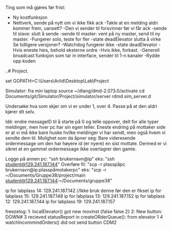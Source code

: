 Ting som må gjøres før frist:
- Ny kostfunksjon
- Nettverk, sende på nytt om vi ikke fikk ack
    -Takle at en melding aldri kommer frem, uansett?
    -Den vi sender til forsvinner før vi får ack
        -sende til slave: slutt å sende
        -sende til master: vent på ny master, send til ny master.
    -Fungerer solo, teste for fler
-state deadElevator slutta å virke
    Se tidligere versjoner?
-Watchdog fungerer ikke
-state deadElevator
    -Hvis eneste heis, behold eksterne ordre
    -Hvis ikke, forkast. 
-Generell broadcast funksjon som tar in interface, sender til 1-n kanaler
-Rydde opp koden

..# Project.

set GOPATH=C:\Users\Arild\Desktop\Lab\Project

Simulator: fra min laptop
source ~/dlang/dmd-2.073.0/activate
cd Documents/git/Simulator/Project/simulator/server
rdmd sim_server.d

Undersøke hva som skjer om vi er under 1,  over 4. Passe på at den aldri kjører dit selv. 

Idé: endre messageID til å starte på 0 og telle oppover, delt for alle typer meldinger, men hver pc har sin egen teller. Eneste endring på mottaker side er at vi må ikke bare huske hvilke meldinger vi har sendt, men også hvem vi sendte dem til.
  Mulighet som da åpner seg: Bare videresende ordermessage om den har høyere id (er nyere) en sist mottate. Dermed er vi sikret at en gammel ordermessage ikke overlagrer den gamle. 
  
Logge på annen pc: "ssh brukernavn@ip"
    eks: "ssh student@129.241.187.144"
Overføre fil: "scp -r plasspåpc brukernavn@ip:plasspåmotakerpc"
    eks: "scp -r ~/Documents/Gruppe38/project/main student@129.241.187.144:~/Documents/gruppe38"

  
  ip for labplass 14: 129.241.187.142 //Ikke bruk denne før den er fikset
  ip for labplass 15: 129.241.187.148
  ip for labplass 13: 129.241.187.152
  ip for labplass 12: 129.241.187.144
  ip for labplass 19: 129.241.187.157
  
  freezelog:
  1: localElevator() got new movinst {false false 2}
  2: New button: DOWN#
  3 recieved statusReport in createORderQueue(): from elevator 1
  4 watchIncommindOrders() did not send button CDM2
